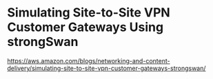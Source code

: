# Simulating Site-to-Site VPN Customer Gateways Using strongSwan

https://aws.amazon.com/blogs/networking-and-content-delivery/simulating-site-to-site-vpn-customer-gateways-strongswan/
